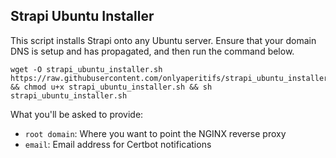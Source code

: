 ## Strapi Ubuntu Installer

This script installs Strapi onto any Ubuntu server. Ensure that your domain DNS is setup and has propagated, and then run the command below.

```
wget -O strapi_ubuntu_installer.sh https://raw.githubusercontent.com/onlyaperitifs/strapi_ubuntu_installer/main/install.sh && chmod u+x strapi_ubuntu_installer.sh && sh strapi_ubuntu_installer.sh
```

What you'll be asked to provide:

- `root domain`: Where you want to point the NGINX reverse proxy
- `email`: Email address for Certbot notifications
